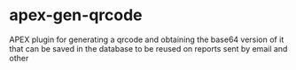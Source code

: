 # apex-gen-qrcode
APEX plugin for generating a qrcode and obtaining the base64 version of it that can be saved in the database to be reused on reports sent by email and other

